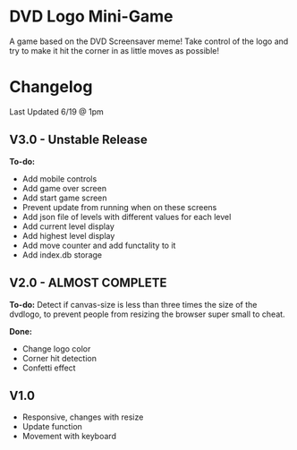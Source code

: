 # DVD Logo Mini-Game
A game based on the DVD Screensaver meme! Take control of the logo and try to make it hit the corner in as little moves as possible!

# Changelog  
Last Updated 6/19 @ 1pm

## V3.0 - Unstable Release
**To-do:**
- Add mobile controls
- Add game over screen
- Add start game screen
- Prevent update from running when on these screens
- Add json file of levels with different values for each level
- Add current level display
- Add highest level display
- Add move counter and add functality to it
- Add index.db storage

## V2.0 - ALMOST COMPLETE
**To-do:** Detect if canvas-size is less than three times the size of the dvdlogo, to prevent people from resizing the browser super small to cheat.

**Done:**
- Change logo color
- Corner hit detection
- Confetti effect

## V1.0
- Responsive, changes with resize
- Update function
- Movement with keyboard
